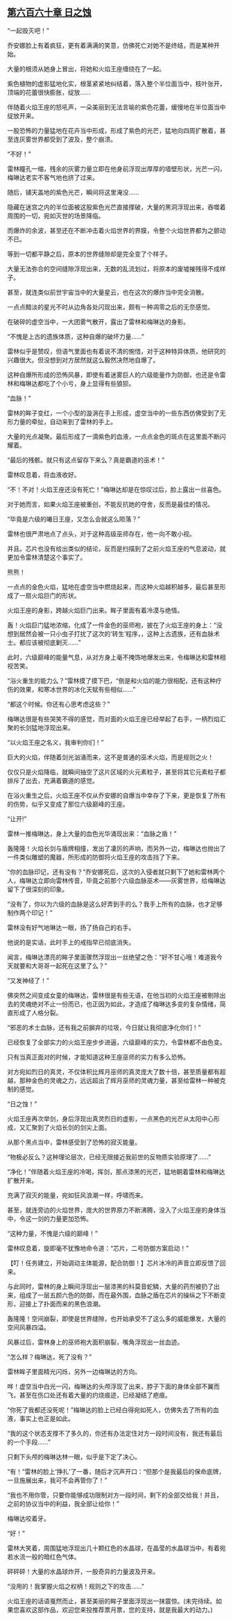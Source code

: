 ## [第六百六十章 日之蚀](https://www.xxbiquge.com/11_11222/8983372.html)


  “一起毁灭吧！”

  乔安娜脸上有着疯狂，更有着满满的笑意，仿佛死亡对她不是终结，而是某种开始。

  大量的根须从她身上冒出，将她和火焰王座缠绕在了一起。

  紫色植物的虚影猛地化实，根茎紧紧地纠结着，落入整个半位面当中，枝叶张开，顶端的花蕾很快膨胀，绽放……

  伴随着火焰王座的怒吼声，一朵美丽到无法言喻的紫色花蕾，缓慢地在半位面当中绽放开来。

  一股恐怖的力量猛地在花卉当中形成，形成了紫色的光芒，猛地向四周扩散着，甚至连灰雾世界都受到了波及，整个崩溃。

  “不好！”

  雷林瞳孔一缩，残余的灰雾力量立即在他身前浮现出厚厚的墙壁形状，光芒一闪，梅琳达老实不客气地也挤了过来。

  随后，铺天盖地的紫色光芒，瞬间将这里淹没……

  隐藏在迷宫之内的半位面被这股紫色光芒直接撑破，大量的黑洞浮现出来，吞噬着周围的一切，宛如灭世的场景降临。

  而爆炸的余波，甚至还在不断冲击着火焰世界的界膜，令整个火焰世界都为之颤动不已。

  等到一切都平静之后，原本的世界缝隙却是完全变了个样子。

  大量无法弥合的空间缝隙浮现出来，无数的乱流划过，将原本的废墟摧残得不成样子。

  甚至，就连类似前世宇宙当中的大量星云，也在这次的爆炸当中完全消散。

  一点点黯淡的星光不时从边角各处闪现出来，颇有一种凋零之后的无奈感觉。

  在破碎的虚空当中，一大团雾气散开，露出了雷林和梅琳达的身影。

  “不愧是上古的遗族体质，这种自爆的破坏力量……”

  雷林似乎是赞叹，但语气里面也有着说不清的惋惜，对于这种特异体质，他研究的兴趣很大。但没想到对方居然就这么毅然决然地自爆了。

  这种自爆所形成的恐怖风暴，即使有着迷雾巨人的六级能量作为防御，也还是令雷林和梅琳达都吃了个小亏，身上显得有些狼狈。

  “血脉！”

  雷林的眸子变红，一个小型的漩涡在手上形成，虚空当中的一些东西仿佛受到了无形力量的牵扯，自动来到了雷林的手上。

  大量的光点凝聚。最后形成了一滴紫色的血液，一点点金色的斑点在这里面不断闪耀着。

  “最后的残骸。就只有这点留存下来么？真是霸道的巫术！”

  雷林叹息着，将血液收好。

  “不！不对！火焰王座还没有死亡！”梅琳达却是在惊叹过后，脸上露出一丝喜色。

  对于她而言，如果火焰王座被重创，不能反抗她的夺舍，反而是最佳的情况。

  “毕竟是六级的曦日王座，又怎么会就这么陨落？”

  雷林也很严肃地点了点头，对于这种高级巫师存在，他一向不敢小视。

  并且。芯片也没有给出类似的结论，反而是扫描到了之前火焰王座的气息波动，就更加令雷林清楚这个事实了。

  熊熊！

  一点点的金色火焰，猛地在虚空当中燃烧起来，而这种火焰越积越多，最后甚至形成了一扇火焰巨门的形状。

  火焰王座的身影，跨越火焰巨门出来。眸子里面有着冷漠与绝情。

  轰！火焰巨门猛地浓缩，化成了一件金色的巫师袍，披在了火焰王座的身上：“没想到居然会被一只小虫子打扰了这次的‘转生’程序，，这种上古遗族，还有血脉术士。都应该被彻底剿灭……”

  此时，六级巅峰的能量气息，从对方身上毫不掩饰地爆发出来，令梅琳达和雷林相视苦笑。

  “浴火重生的能力么？”雷林摸了摸下巴，“倒是和火焰的能力很相配，还有这种疗伤的效果，和寒冰世界的冰化天赋有些相似……”

  “都这个时候。你还有心思考虑这些？”

  梅琳达很是有些哭笑不得的感觉，而对面的火焰王座已经举起了右手，一柄烈焰汇聚的长剑猛地浮现出来。

  “以火焰王座之名义，我审判你们！”

  巨大的火焰，伴随着剑光汹涌而来，这不是普通的巫术火焰，而是规则之火！

  仅仅只是火焰降临，就瞬间抽空了这片区域的火元素粒子，甚至将其它元素粒子都排斥了出去，充满着霸道的感觉。

  在浴火重生之后，火焰王座不仅从乔安娜的自爆当中幸存了下来，更是恢复了所有的伤势，似乎又变成了那位六级巅峰的王座。

  “让开!”

  雷林一推梅琳达，身上大量的血色光华涌现出来：“血脉之盾！”

  轰隆隆！火焰长剑与盾牌相撞，发出了凄厉的声响，而另外一边，梅琳达也抛出了一件类似雕塑的魔器，所形成的防御将火焰王座的攻击挡了下来。

  “你的血脉印记，还有没有？”乔安娜死后，这次的入侵者就只剩下了她和雷林两个人，梅琳达立即向雷林传音，毕竟之前那个六级血脉巫术——灰雾世界，给梅琳达留下了很深刻的印象。

  “没有了，你以为六级的血脉是这么好弄到手的么？我手上所有的血脉，也才足够制作两个印记！”

  雷林没有好气地琳达一眼，扬了扬自己的右手。

  他说的是实话，此时手上的戒指早已彻底消失。

  闻言，梅琳达漂亮的眸子里面骤然浮现出一丝绝望之色：“好不甘心哦！难道我今天就要和大哥哥一起死在这里了么？”

  “又发神经了！”

  佛突然之间变成女童的梅琳达，雷林很是有些无语，在他当初的火焰王座被剔除出去的灵魂绝对不止一份而已，也正因为如此，才造成了梅琳达多变的复杂情绪，简直形成了人格分裂。

  “邪恶的术士血脉，还有我之前摒弃的垃圾，今日就让我彻底净化你们！”

  已经恢复了全部实力的火焰王座步步进逼，六级巅峰的实力，令雷林都不由色变。

  只有当真正面对的时候，才能知道这种王座巫师的实力有多么恐怖。

  对方宛如烈日的真灵，不仅体积比辉月巫师的真灵庞大了数十倍，甚至质量都有超越，那种金色的灵魂之力，远远超出了辉月巫师的灵魂力量，甚至给雷林一种被克制的感觉。

  “日之蚀！”

  火焰王座再次举剑，身后浮现出真灵烈日的虚影，一点黑色的光芒从太阳中心形成，又汇聚到了火焰长剑的剑尖上面。

  从那个黑点当中，雷林感受到了恐怖的寂灭能量。

  “物极必反么？这种理论层次，已经无限接近我前世的反物质实验原理了……”

  “净化！”伴随着火焰王座的冷喝，挥剑，那点漆黑的光芒，猛地朝着雷林和梅琳达扩散开来。

  充满了寂灭的能量，宛如狂风浪潮一样，呼啸而来。

  甚至，就连旁边的火焰世界，庞大的世界原力不断沸腾，没入了火焰王座的身体当中，令这一剑的力量更加恐怖。

  “这种力量，不愧是六级的巅峰！”

  雷林叹息着，旋即毫不犹豫地命令道：“芯片，二号防御方案启动！”

  【叮！任务建立，开始调动主体能源，配合防御！】芯片冰冷的声音立即反馈了回来。

  与此同时，雷林的身上瞬间浮现出一层漆黑的科莫音蛇鳞，大量的药剂被扔了出来，组成了一层五颜六色的防御，而在最外围，血脉之盾在芯片的操纵之下不断变形，迎接上了扑面而来的黑色浪潮。

  轰隆隆！空间崩裂，即使是世界缝隙，也开始承受不了这么多的威能爆发，大量的空间风暴四溢。

  风暴过后，雷林身上的巫师袍大面积崩裂，嘴角浮现出一丝血迹。

  “怎么样？梅琳达，死了没有？”

  雷林眸子里面精光闪烁，另外一边梅琳达的方向。

  哗！虚空当中白光一闪，梅琳达的头颅浮现了出来，脖子下面的身体全部不翼而飞，甚至在伤口处还有着大量的灼烧痕迹，已经凝结了疤痕。

  “你死了我都还没死呢！”梅琳达的脸上已经白得宛如死人，仿佛失去了所有的血液，事实上也正是如此。

  “我的这个状态支撑不了多久的，你还有办法定住对方一段时间没有，我还有最后的一个手段……”

  只剩下头颅的梅琳达林一眼，似乎是下定了决心。

  “有！”雷林的脸上‘挣扎’了一番，随后才沉声开口：“但那个是我最后的保命底牌，一旦施展出来，我可不会再管你了！”

  “我也不用你管，只要你能够成功限制对方一段时间，剩下的全部交给我！并且，之前的协议当中的利益，我全部让给你！”

  梅琳达咬着牙。

  “好！”

  雷林大笑着，周围猛地浮现出几十颗红色的水晶球，在晶莹的水晶球当中，有着宛若水流一般的暗红色气体。

  砰砰砰！大量的水晶球炸开，一股奇异的力量波及开来。

  “没用的！我掌握火焰之权柄！规则之下的攻击……”

  火焰王座的话语戛然而止，甚至美丽的眸子里面浮现出一抹震惊。(未完待续。如果您喜欢这部作品，欢迎您来投推荐票月票，您的支持，就是我最大的动力。)
